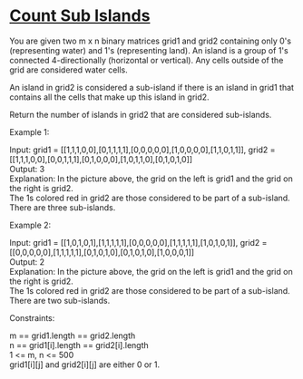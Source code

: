# [Count Sub Islands](https://leetcode.com/problems/count-sub-islands/)

You are given two m x n binary matrices grid1 and grid2 containing only 0's (representing water) and 1's (representing land). An island is a group of 1's connected 4-directionally (horizontal or vertical). Any cells outside of the grid are considered water cells.  

An island in grid2 is considered a sub-island if there is an island in grid1 that contains all the cells that make up this island in grid2.  

Return the number of islands in grid2 that are considered sub-islands.  

Example 1:  

Input: grid1 = [[1,1,1,0,0],[0,1,1,1,1],[0,0,0,0,0],[1,0,0,0,0],[1,1,0,1,1]], grid2 = [[1,1,1,0,0],[0,0,1,1,1],[0,1,0,0,0],[1,0,1,1,0],[0,1,0,1,0]]  
Output: 3  
Explanation: In the picture above, the grid on the left is grid1 and the grid on the right is grid2.  
The 1s colored red in grid2 are those considered to be part of a sub-island. There are three sub-islands.  

Example 2:  

Input: grid1 = [[1,0,1,0,1],[1,1,1,1,1],[0,0,0,0,0],[1,1,1,1,1],[1,0,1,0,1]], grid2 = [[0,0,0,0,0],[1,1,1,1,1],[0,1,0,1,0],[0,1,0,1,0],[1,0,0,0,1]]  
Output: 2   
Explanation: In the picture above, the grid on the left is grid1 and the grid on the right is grid2.  
The 1s colored red in grid2 are those considered to be part of a sub-island. There are two sub-islands.  
 
Constraints:  

m == grid1.length == grid2.length  
n == grid1[i].length == grid2[i].length  
1 <= m, n <= 500  
grid1[i][j] and grid2[i][j] are either 0 or 1.  